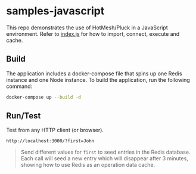 # samples-javascript
This repo demonstrates the use of HotMesh/Pluck in a JavaScript environment. Refer to [index.js](./index.js) for how to import, connect, execute and cache.

## Build
The application includes a docker-compose file that spins up one Redis instance and one Node instance. To build the application, run the following command:

```bash
docker-compose up --build -d
```

## Run/Test
Test from any HTTP client (or browser).

```
http://localhost:3000/?first=John
```

>Send different values for `first` to seed entries in the Redis database. Each call will seed a new entry which will disappear after 3 minutes, showing how to use Redis as an operation data cache.